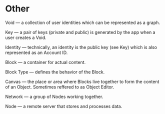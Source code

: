 # Other

Void — a collection of user identities which can be represented as a graph.

Key — a pair of keys (private and public) is generated by the app when a user creates a Void.

Identity — technically, an identity is the public key (see Key) which is also represented as an Account ID.

Block — a container for actual content.

Block Type — defines the behavior of the Block.

Canvas — the place or area where Blocks live together to form the content of an Object. Sometimes reffered to as Object Editor.

Network — a group of Nodes working together.

Node — a remote server that stores and processes data.
